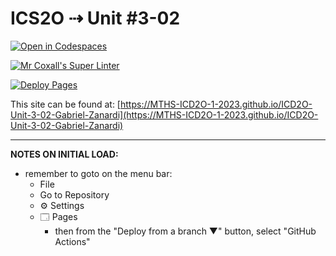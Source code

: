# ICS2O ⇢ Unit #3-02

[![Open in Codespaces](https://classroom.github.com/assets/launch-codespace-7f7980b617ed060a017424585567c406b6ee15c891e84e1186181d67ecf80aa0.svg)](https://classroom.github.com/open-in-codespaces?assignment_repo_id=14584565)

[![Mr Coxall's Super Linter](https://github.com/MTHS-ICD2O-1-2023/ICD2O-Unit-3-02-Gabriel-Zanardi/workflows/Mr%20Coxall's%20Super%20Linter/badge.svg)](https://github.com/MTHS-ICD2O-1-2023/ICD2O-Unit-3-02-Gabriel-Zanardi/actions)

[![Deploy Pages](https://github.com/MTHS-ICD2O-1-2023/ICD2O-Unit-3-02-Gabriel-Zanardi/workflows/Deploy%20Pages/badge.svg)](https://github.com/MTHS-ICD2O-1-2023/ICD2O-Unit-3-02-Gabriel-Zanardi/actions)

This site can be found at: [https://MTHS-ICD2O-1-2023.github.io/ICD2O-Unit-3-02-Gabriel-Zanardi](https://MTHS-ICD2O-1-2023.github.io/ICD2O-Unit-3-02-Gabriel-Zanardi)

---

**NOTES ON INITIAL LOAD:**
- remember to goto on the menu bar:
  - File
  - Go to Repository
  - ⚙ Settings
  - 🗔 Pages
    - then from the "Deploy from a branch ▼" button, select "GitHub Actions"
